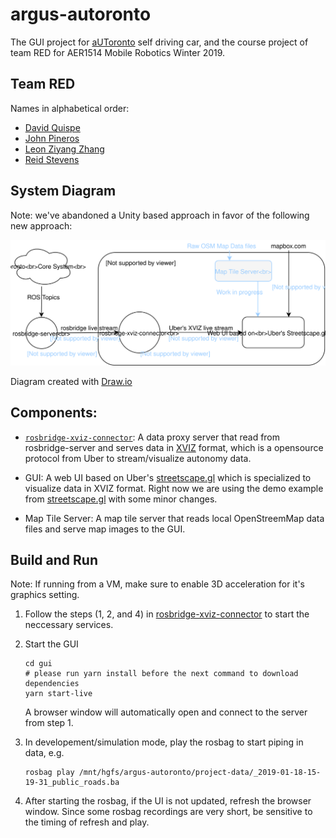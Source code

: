 # argus-autoronto
The GUI project for [aUToronto](https://www.autodrive.utoronto.ca/) self driving car, and the course project of team RED for AER1514 Mobile Robotics Winter 2019.

## Team RED
Names in alphabetical order:
- [David Quispe](mailto:david.quispe@mail.utoronto.ca) 
- [John Pineros](mailto:john.pineros@mail.utoronto.ca)
- [Leon Ziyang Zhang](mailto:ziyang.zhang@mail.utoronto.ca)
- [Reid Stevens](mailto:reid.stevens@mail.utoronto.ca)

## System Diagram

Note: we've abandoned a Unity based approach in favor of the following new approach:

![System Overview](argus-overview.svg)

Diagram created with [Draw.io](https://www.draw.io/)

## Components:

- [`rosbridge-xviz-connector`](rosbridge-xviz-connector): A data proxy server that read from rosbridge-server and serves data in [XVIZ](https://github.com/uber/xviz) format, which is a opensource protocol from Uber to stream/visualize autonomy data.

- GUI: A web UI based on Uber's [streetscape.gl](https://github.com/uber/streetscape.gl) which is specialized to visualize data in XVIZ format. Right now we are using the demo example from [streetscape.gl](https://github.com/uber/streetscape.gl/tree/master/examples/get-started) with some minor changes.

- Map Tile Server: A map tile server that reads local OpenStreemMap data files and serve map images to the GUI.

## Build and Run

Note: If running from a VM, make sure to enable 3D acceleration for it's graphics setting.

1. Follow the steps (1, 2, and 4) in [rosbridge-xviz-connector](rosbridge-xviz-connector) to start the neccessary services.

2. Start the GUI

    ```
    cd gui
    # please run yarn install before the next command to download dependencies
    yarn start-live
    ```

    A browser window will automatically open and connect to the server from step 1.

3. In developement/simulation mode, play the rosbag to start piping in data, e.g.

    ```
    rosbag play /mnt/hgfs/argus-autoronto/project-data/_2019-01-18-15-19-31_public_roads.ba
    ```

4. After starting the rosbag, if the UI is not updated, refresh the browser window. Since some rosbag recordings are very short, be sensitive to the timing of refresh and play.